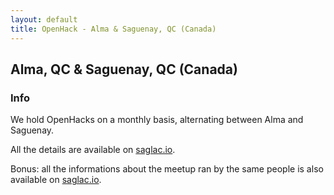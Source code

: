 ```yaml
---
layout: default
title: OpenHack - Alma & Saguenay, QC (Canada)
---
```


## Alma, QC & Saguenay, QC (Canada)

### Info

We hold OpenHacks on a monthly basis, alternating between Alma and Saguenay.

All the details are available on [saglac.io](http://saglac.io/).

Bonus: all the informations about the meetup ran by the same people is also available on [saglac.io](http://saglac.io/).